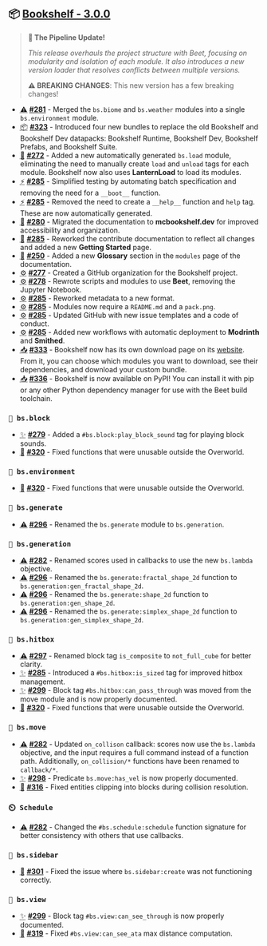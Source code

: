 ## 📦 [Bookshelf - 3.0.0](https://github.com/mcbookshelf/bookshelf/releases/tag/v3.0.0)

> **🚂 The Pipeline Update!**
>
> *This release overhauls the project structure with Beet, focusing on modularity and isolation of each module. It also introduces a new version loader that resolves conflicts between multiple versions.*
>
> **⚠️ BREAKING CHANGES**: This new version has a few breaking changes!

- <abbr title="Breaking Changes">⚠️</abbr> **[#281](https://github.com/mcbookshelf/bookshelf/issues/281)** - Merged the `bs.biome` and `bs.weather` modules into a single `bs.environment` module.
- <abbr title="New Bundles">📦</abbr> **[#323](https://github.com/mcbookshelf/bookshelf/pull/323)** - Introduced four new bundles to replace the old Bookshelf and Bookshelf Dev datapacks: Bookshelf Runtime, Bookshelf Dev, Bookshelf Prefabs, and Bookshelf Suite.
- <abbr title="New Modules">🎉</abbr> **[#272](https://github.com/mcbookshelf/bookshelf/issues/272)** - Added a new automatically generated `bs.load` module, eliminating the need to manually create `load` and `unload` tags for each module. Bookshelf now also uses **LanternLoad** to load its modules.
- <abbr title="Enhancements">⚡</abbr> **[#285](https://github.com/mcbookshelf/bookshelf/pull/285)** - Simplified testing by automating batch specification and removing the need for a `__boot__` function.
- <abbr title="Enhancements">⚡</abbr> **[#285](https://github.com/mcbookshelf/bookshelf/pull/285)** - Removed the need to create a `__help__` function and `help` tag. These are now automatically generated.
- <abbr title="Documentation">📝</abbr> **[#280](https://github.com/mcbookshelf/bookshelf/issues/280)** - Migrated the documentation to **mcbookshelf.dev** for improved accessibility and organization.
- <abbr title="Documentation">📝</abbr> **[#285](https://github.com/mcbookshelf/bookshelf/pull/285)** - Reworked the contribute documentation to reflect all changes and added a new **Getting Started** page.
- <abbr title="Documentation">📝</abbr> **[#250](https://github.com/mcbookshelf/bookshelf/pull/250)** - Added a new **Glossary** section in the `modules` page of the documentation.
- <abbr title="GitHub & CI/CD">⚙️</abbr> **[#277](https://github.com/mcbookshelf/bookshelf/issues/277)** - Created a GitHub organization for the Bookshelf project.
- <abbr title="GitHub & CI/CD">⚙️</abbr> **[#278](https://github.com/mcbookshelf/bookshelf/issues/278)** - Rewrote scripts and modules to use **Beet**, removing the Jupyter Notebook.
- <abbr title="GitHub & CI/CD">⚙️</abbr> **[#285](https://github.com/mcbookshelf/bookshelf/pull/285)** - Reworked metadata to a new format.
- <abbr title="GitHub & CI/CD">⚙️</abbr> **[#285](https://github.com/mcbookshelf/bookshelf/pull/285)** - Modules now require a `README.md` and a `pack.png`.
- <abbr title="GitHub & CI/CD">⚙️</abbr> **[#285](https://github.com/mcbookshelf/bookshelf/pull/285)** - Updated GitHub with new issue templates and a code of conduct.
- <abbr title="GitHub & CI/CD">⚙️</abbr> **[#285](https://github.com/mcbookshelf/bookshelf/pull/285)** - Added new workflows with automatic deployment to **Modrinth** and **Smithed**.
- <abbr title="Download">📥</abbr> **[#333](https://github.com/mcbookshelf/bookshelf/issues/333)** - Bookshelf now has its own download page on its [website](https://mcbookshelf.dev). From it, you can choose which modules you want to download, see their dependencies, and download your custom bundle.
- <abbr title="Download">📥</abbr> **[#336](https://github.com/mcbookshelf/bookshelf/issues/336)** - Bookshelf is now available on PyPI! You can install it with pip or any other Python dependency manager for use with the Beet build toolchain.

### `🧱 bs.block`

- <abbr title="New Features">✨</abbr> **[#279](https://github.com/mcbookshelf/bookshelf/issues/279)** - Added a `#bs.block:play_block_sound` tag for playing block sounds.
- <abbr title="Bug Fix">🐛</abbr> **[#320](https://github.com/mcbookshelf/bookshelf/issues/320)** - Fixed functions that were unusable outside the Overworld.


### `🧱 bs.environment`

- <abbr title="Bug Fix">🐛</abbr> **[#320](https://github.com/mcbookshelf/bookshelf/issues/320)** - Fixed functions that were unusable outside the Overworld.


### `🌱 bs.generate`

- <abbr title="Breaking Changes">⚠️</abbr> **[#296](https://github.com/mcbookshelf/bookshelf/issues/296)** - Renamed the `bs.generate` module to `bs.generation`.


### `🌱 bs.generation`

- <abbr title="Breaking Changes">⚠️</abbr> **[#282](https://github.com/mcbookshelf/bookshelf/issues/282)** - Renamed scores used in callbacks to use the new `bs.lambda` objective.
- <abbr title="Breaking Changes">⚠️</abbr> **[#296](https://github.com/mcbookshelf/bookshelf/issues/296)** - Renamed the `bs.generate:fractal_shape_2d` function to `bs.generation:gen_fractal_shape_2d`.
- <abbr title="Breaking Changes">⚠️</abbr> **[#296](https://github.com/mcbookshelf/bookshelf/issues/296)** - Renamed the `bs.generate:shape_2d` function to `bs.generation:gen_shape_2d`.
- <abbr title="Breaking Changes">⚠️</abbr> **[#296](https://github.com/mcbookshelf/bookshelf/issues/296)** - Renamed the `bs.generate:simplex_shape_2d` function to `bs.generation:gen_simplex_shape_2d`.


### `🎯 bs.hitbox`

- <abbr title="Breaking Changes">⚠️</abbr> **[#297](https://github.com/mcbookshelf/bookshelf/issues/297)** - Renamed block tag `is_composite` to `not_full_cube` for better clarity.
- <abbr title="New Features">✨</abbr> **[#285](https://github.com/mcbookshelf/bookshelf/pull/285)** - Introduced a `#bs.hitbox:is_sized` tag for improved hitbox management.
- <abbr title="New Features">✨</abbr> **[#299](https://github.com/mcbookshelf/bookshelf/pull/299)** - Block tag `#bs.hitbox:can_pass_through` was moved from the move module and is now properly documented.
- <abbr title="Bug Fix">🐛</abbr> **[#320](https://github.com/mcbookshelf/bookshelf/issues/320)** - Fixed functions that were unusable outside the Overworld.


### `🏃 bs.move`

- <abbr title="Breaking Changes">⚠️</abbr> **[#282](https://github.com/mcbookshelf/Bookshelf/issues/282)** - Updated `on_collison` callback: scores now use the `bs.lambda` objective, and the input requires a full command instead of a function path. Additionally, `on_collision/*` functions have been renamed to `callback/*`.
- <abbr title="New Features">✨</abbr> **[#298](https://github.com/mcbookshelf/Bookshelf/issues/298)** - Predicate `bs.move:has_vel` is now properly documented.
- <abbr title="Bug Fix">🐛</abbr> **[#316](https://github.com/mcbookshelf/Bookshelf/issues/316)** - Fixed entities clipping into blocks during collision resolution.


### `⏲️ Schedule`

- <abbr title="Breaking Changes">⚠️</abbr> **[#282](https://github.com/mcbookshelf/bookshelf/issues/282)** - Changed the `#bs.schedule:schedule` function signature for better consistency with others that use callbacks.


### `📰 bs.sidebar`

- <abbr title="Bug Fix">🐛</abbr> **[#301](https://github.com/mcbookshelf/bookshelf/pull/301)** - Fixed the issue where `bs.sidebar:create` was not functioning correctly.


### `👀 bs.view`

- <abbr title="New Features">✨</abbr> **[#299](https://github.com/mcbookshelf/Bookshelf/pull/299)** - Block tag `#bs.view:can_see_through` is now properly documented.
- <abbr title="Bug Fix">🐛</abbr> **[#319](https://github.com/mcbookshelf/Bookshelf/issues/319)** - Fixed `#bs.view:can_see_ata` max distance computation.
